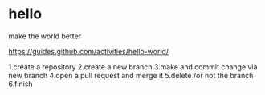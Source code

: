 # hello
make the world better

https://guides.github.com/activities/hello-world/

1.create a repository 
2.create a new branch
3.make and commit change via new branch
4.open a pull request and merge it
5.delete /or not the branch
6.finish
